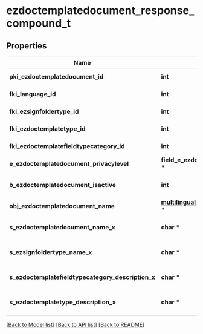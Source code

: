 # ezdoctemplatedocument_response_compound_t

## Properties
Name | Type | Description | Notes
------------ | ------------- | ------------- | -------------
**pki_ezdoctemplatedocument_id** | **int** | The unique ID of the Ezdoctemplatedocument | 
**fki_language_id** | **int** | The unique ID of the Language.  Valid values:  |Value|Description| |-|-| |1|French| |2|English| | 
**fki_ezsignfoldertype_id** | **int** | The unique ID of the Ezsignfoldertype. | [optional] 
**fki_ezdoctemplatetype_id** | **int** | The unique ID of the Ezdoctemplatetype | 
**fki_ezdoctemplatefieldtypecategory_id** | **int** | The unique ID of the Ezdoctemplatefieldtypecategory | 
**e_ezdoctemplatedocument_privacylevel** | **field_e_ezdoctemplatedocument_privacylevel_t \*** |  | [optional] 
**b_ezdoctemplatedocument_isactive** | **int** | Whether the ezdoctemplatedocument is active or not | 
**obj_ezdoctemplatedocument_name** | [**multilingual_ezdoctemplatedocument_name_t**](multilingual_ezdoctemplatedocument_name.md) \* |  | 
**s_ezdoctemplatedocument_name_x** | **char \*** | The name of the Ezdoctemplatedocument in the language of the requester | [optional] 
**s_ezsignfoldertype_name_x** | **char \*** | The name of the Ezsignfoldertype in the language of the requester | [optional] 
**s_ezdoctemplatefieldtypecategory_description_x** | **char \*** | The description of the Ezdoctemplatefieldtypecategory in the language of the requester | 
**s_ezdoctemplatetype_description_x** | **char \*** | The description of the Ezdoctemplatetype in the language of the requester | 

[[Back to Model list]](../README.md#documentation-for-models) [[Back to API list]](../README.md#documentation-for-api-endpoints) [[Back to README]](../README.md)


